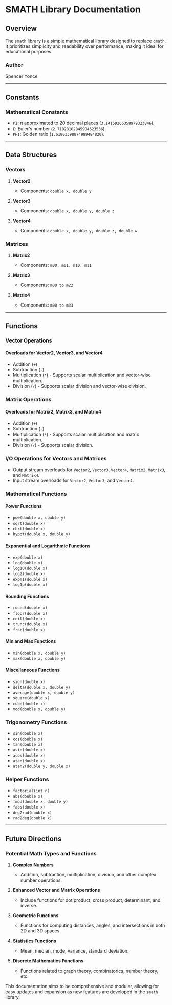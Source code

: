 # SMATH Library Documentation

## Overview

The `smath` library is a simple mathematical library designed to replace `cmath`. It prioritizes simplicity and readability over performance, making it ideal for educational purposes.

### Author
Spencer Yonce

---

## Constants

### Mathematical Constants

- `PI`: π approximated to 20 decimal places (`3.14159265358979323846`).
- `E`: Euler's number (`2.71828182845904523536`).
- `PHI`: Golden ratio (`1.61803398874989484820`).

---

## Data Structures

### Vectors

1. **Vector2**
   - Components: `double x, double y`
   
2. **Vector3**
   - Components: `double x, double y, double z`
   
3. **Vector4**
   - Components: `double x, double y, double z, double w`

### Matrices

1. **Matrix2**
   - Components: `m00, m01, m10, m11`
   
2. **Matrix3**
   - Components: `m00 to m22`
   
3. **Matrix4**
   - Components: `m00 to m33`

---

## Functions

### Vector Operations

#### Overloads for Vector2, Vector3, and Vector4

- Addition (`+`)
- Subtraction (`-`)
- Multiplication (`*`) - Supports scalar multiplication and vector-wise multiplication.
- Division (`/`) - Supports scalar division and vector-wise division.

### Matrix Operations

#### Overloads for Matrix2, Matrix3, and Matrix4

- Addition (`+`)
- Subtraction (`-`)
- Multiplication (`*`) - Supports scalar multiplication and matrix multiplication.
- Division (`/`) - Supports scalar division.

### I/O Operations for Vectors and Matrices

- Output stream overloads for `Vector2`, `Vector3`, `Vector4`, `Matrix2`, `Matrix3`, and `Matrix4`.
- Input stream overloads for `Vector2`, `Vector3`, and `Vector4`.

### Mathematical Functions

#### Power Functions

- `pow(double x, double y)`
- `sqrt(double x)`
- `cbrt(double x)`
- `hypot(double x, double y)`

#### Exponential and Logarithmic Functions

- `exp(double x)`
- `log(double x)`
- `log10(double x)`
- `log2(double x)`
- `expm1(double x)`
- `log1p(double x)`

#### Rounding Functions

- `round(double x)`
- `floor(double x)`
- `ceil(double x)`
- `trunc(double x)`
- `frac(double x)`

#### Min and Max Functions

- `min(double x, double y)`
- `max(double x, double y)`

#### Miscellaneous Functions

- `sign(double x)`
- `delta(double x, double y)`
- `average(double x, double y)`
- `square(double x)`
- `cube(double x)`
- `mod(double x, double y)`

### Trigonometry Functions

- `sin(double x)`
- `cos(double x)`
- `tan(double x)`
- `asin(double x)`
- `acos(double x)`
- `atan(double x)`
- `atan2(double y, double x)`

### Helper Functions

- `factorial(int n)`
- `abs(double x)`
- `fmod(double x, double y)`
- `fabs(double x)`
- `deg2rad(double x)`
- `rad2deg(double x)`

---

## Future Directions

### Potential Math Types and Functions

1. **Complex Numbers**
   - Addition, subtraction, multiplication, division, and other complex number operations.

2. **Enhanced Vector and Matrix Operations**
   - Include functions for dot product, cross product, determinant, and inverse.

3. **Geometric Functions**
   - Functions for computing distances, angles, and intersections in both 2D and 3D spaces.

4. **Statistics Functions**
   - Mean, median, mode, variance, standard deviation.

5. **Discrete Mathematics Functions**
   - Functions related to graph theory, combinatorics, number theory, etc.

This documentation aims to be comprehensive and modular, allowing for easy updates and expansion as new features are developed in the `smath` library.